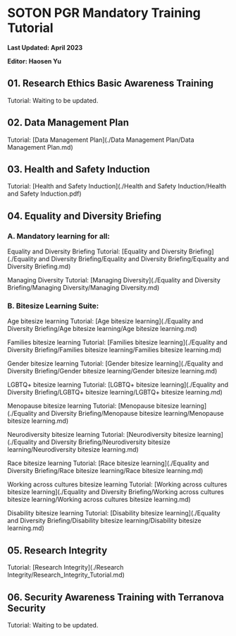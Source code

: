 # SOTON PGR Mandatory Training Tutorial

**Last Updated: April 2023**

**Editor: Haosen Yu**



## 01. Research Ethics Basic Awareness Training

Tutorial: Waiting to be updated.



## 02. Data Management Plan

Tutorial: [Data Management Plan](./Data Management Plan/Data Management Plan.md)



## 03. Health and Safety Induction

Tutorial: [Health and Safety Induction](./Health and Safety Induction/Health and Safety Induction.pdf)



## 04. Equality and Diversity Briefing

### A. Mandatory learning for all: 

Equality and Diversity Briefing Tutorial: [Equality and Diversity Briefing](./Equality and Diversity Briefing/Equality and Diversity Briefing/Equality and Diversity Briefing.md)

Managing Diversity Tutorial: [Managing Diversity](./Equality and Diversity Briefing/Managing Diversity/Managing Diversity.md)

### B. Bitesize Learning Suite: 

Age bitesize learning Tutorial: [Age bitesize learning](./Equality and Diversity Briefing/Age bitesize learning/Age bitesize learning.md)

Families bitesize learning Tutorial: [Families bitesize learning](./Equality and Diversity Briefing/Families bitesize learning/Families bitesize learning.md)

Gender bitesize learning Tutorial: [Gender bitesize learning](./Equality and Diversity Briefing/Gender bitesize learning/Gender bitesize learning.md)

LGBTQ+ bitesize learning Tutorial: [LGBTQ+ bitesize learning](./Equality and Diversity Briefing/LGBTQ+ bitesize learning/LGBTQ+ bitesize learning.md)

Menopause bitesize learning Tutorial: [Menopause bitesize learning](./Equality and Diversity Briefing/Menopause bitesize learning/Menopause bitesize learning.md)

Neurodiversity bitesize learning Tutorial: [Neurodiversity bitesize learning](./Equality and Diversity Briefing/Neurodiversity bitesize learning/Neurodiversity bitesize learning.md)

Race bitesize learning Tutorial: [Race bitesize learning](./Equality and Diversity Briefing/Race bitesize learning/Race bitesize learning.md)

Working across cultures bitesize learning Tutorial: [Working across cultures bitesize learning](./Equality and Diversity Briefing/Working across cultures bitesize learning/Working across cultures bitesize learning.md)

Disability bitesize learning Tutorial: [Disability bitesize learning](./Equality and Diversity Briefing/Disability bitesize learning/Disability bitesize learning.md)



## 05. Research Integrity

Tutorial: [Research Integrity](./Research Integrity/Research_Integrity_Tutorial.md)



## 06. Security Awareness Training with Terranova Security

Tutorial: Waiting to be updated.